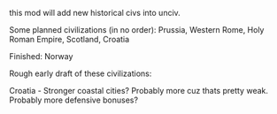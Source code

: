 this mod will add new historical civs into unciv.

Some planned civilizations (in no order): Prussia, Western Rome, Holy Roman Empire, Scotland, Croatia

Finished: Norway



Rough early draft of these civilizations:

Croatia - Stronger coastal cities? Probably more cuz thats pretty weak. Probably more defensive bonuses?
